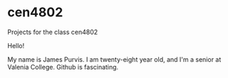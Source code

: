 # cen4802
Projects for the class cen4802

Hello!

My name is James Purvis. I am twenty-eight year old, and I'm a senior at Valenia College. Github is fascinating.
